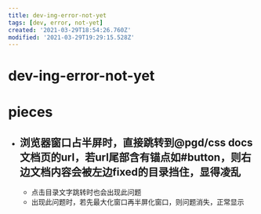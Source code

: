 ```yaml
---
title: dev-ing-error-not-yet
tags: [dev, error, not-yet]
created: '2021-03-29T18:54:26.760Z'
modified: '2021-03-29T19:29:15.528Z'
---
```


# dev-ing-error-not-yet

# pieces

- ## 浏览器窗口占半屏时，直接跳转到@pgd/css docs文档页的url，若url尾部含有锚点如#button，则右边文档内容会被左边fixed的目录挡住，显得凌乱
  - 点击目录文字跳转时也会出现此问题
  - 出现此问题时，若先最大化窗口再半屏化窗口，则问题消失，正常显示
